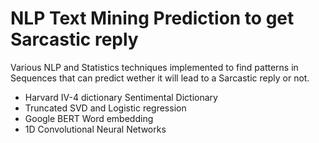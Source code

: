 # NLP Text Mining Prediction to get Sarcastic reply
Various NLP and Statistics techniques implemented to find patterns in Sequences that can predict wether it will lead to a Sarcastic reply or not.

- Harvard IV-4 dictionary Sentimental Dictionary
- Truncated SVD and Logistic regression
- Google BERT Word embedding
- 1D Convolutional Neural Networks
